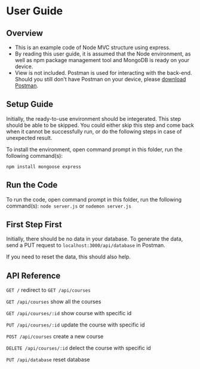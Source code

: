 ﻿# User Guide

## Overview

* This is an example code of Node MVC structure using express.
* By reading this user guide, it is assumed that the Node environment, as well as npm package management tool and MongoDB is ready on your device. 
* View is not included. Postman is used for interacting with the back-end. Should you still don't have Postman on your device, please [download Postman][1].

## Setup Guide

Initially, the ready-to-use environment should be integerated. This step should be able to be skipped. You could either skip this step and come back when it cannot be successfully run, or do the following steps in case of unexpected result.

To install the environment, open command prompt in this folder, run the following command(s):

`npm install mongoose express`

## Run the Code

To run the code, open command prompt in this folder, run the following command(s):
`node server.js`
or
`nodemon server.js`

## First Step First

Initially, there should be no data in your database. To generate the data, send a PUT request to `localhost:3000/api/database` in Postman. 

If you need to reset the data, this should also help.

## API Reference

`GET /` redirect to `GET /api/courses`

`GET /api/courses` show all the courses

`GET /api/courses/:id` show course with specific id

`PUT /api/courses/:id` update the course with specific id

`POST /api/courses` create a new course

`DELETE /api/courses/:id` delect the course with specific id

`PUT /api/database` reset database


  [1]: https://www.getpostman.com/downloads/